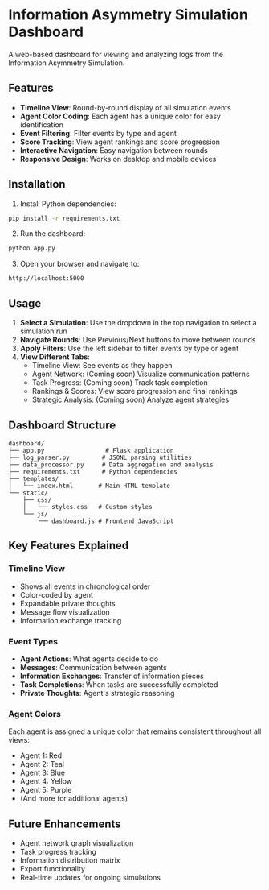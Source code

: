 # Information Asymmetry Simulation Dashboard

A web-based dashboard for viewing and analyzing logs from the Information Asymmetry Simulation.

## Features

- **Timeline View**: Round-by-round display of all simulation events
- **Agent Color Coding**: Each agent has a unique color for easy identification
- **Event Filtering**: Filter events by type and agent
- **Score Tracking**: View agent rankings and score progression
- **Interactive Navigation**: Easy navigation between rounds
- **Responsive Design**: Works on desktop and mobile devices

## Installation

1. Install Python dependencies:
```bash
pip install -r requirements.txt
```

2. Run the dashboard:
```bash
python app.py
```

3. Open your browser and navigate to:
```
http://localhost:5000
```

## Usage

1. **Select a Simulation**: Use the dropdown in the top navigation to select a simulation run
2. **Navigate Rounds**: Use Previous/Next buttons to move between rounds
3. **Apply Filters**: Use the left sidebar to filter events by type or agent
4. **View Different Tabs**: 
   - Timeline View: See events as they happen
   - Agent Network: (Coming soon) Visualize communication patterns
   - Task Progress: (Coming soon) Track task completion
   - Rankings & Scores: View score progression and final rankings
   - Strategic Analysis: (Coming soon) Analyze agent strategies

## Dashboard Structure

```
dashboard/
├── app.py                 # Flask application
├── log_parser.py         # JSONL parsing utilities
├── data_processor.py     # Data aggregation and analysis
├── requirements.txt      # Python dependencies
├── templates/
│   └── index.html       # Main HTML template
└── static/
    ├── css/
    │   └── styles.css   # Custom styles
    └── js/
        └── dashboard.js # Frontend JavaScript
```

## Key Features Explained

### Timeline View
- Shows all events in chronological order
- Color-coded by agent
- Expandable private thoughts
- Message flow visualization
- Information exchange tracking

### Event Types
- **Agent Actions**: What agents decide to do
- **Messages**: Communication between agents
- **Information Exchanges**: Transfer of information pieces
- **Task Completions**: When tasks are successfully completed
- **Private Thoughts**: Agent's strategic reasoning

### Agent Colors
Each agent is assigned a unique color that remains consistent throughout all views:
- Agent 1: Red
- Agent 2: Teal
- Agent 3: Blue
- Agent 4: Yellow
- Agent 5: Purple
- (And more for additional agents)

## Future Enhancements

- Agent network graph visualization
- Task progress tracking
- Information distribution matrix
- Export functionality
- Real-time updates for ongoing simulations